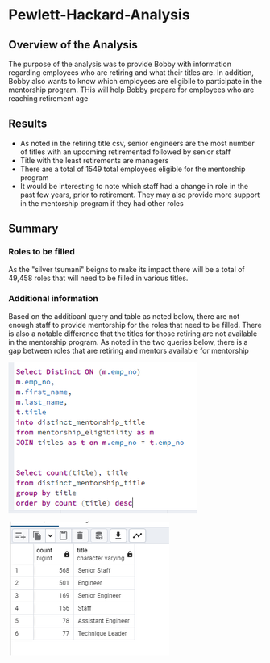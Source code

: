 # Pewlett-Hackard-Analysis

## Overview of the Analysis
The purpose of the analysis was to provide Bobby with information regarding employees who are retiring and what their titles are. In addition, Bobby also wants to know which employees are eligibile to participate in the mentorship program. THis will help Bobby prepare for employees who are reaching retirement age

## Results
 * As noted in the retiring title csv, senior engineers are the most number of titles with an upcoming retiremented followed by senior staff
 * Title with the least retirements are managers
 * There are a total of 1549 total employees eligible for the mentorship program
 * It would be interesting to note which staff had a change in role in the past few years, prior to retirement. They may also provide more support in the mentorship program if they had other roles

## Summary 
### Roles to be filled
As the "silver tsumani" beigns to make its impact there will be a total of 49,458 roles that will need to be filled in various titles.

### Additional information
Based on the additioanl query and table as noted below, there are not enough staff to provide mentorship for the roles that need to be filled. There is also a notable difference that the titles for those retiring are not available in the mentorship program. As noted in the two queries below, there is a gap between roles that are retiring and mentors available for mentorship

![Query of membership count by title](Mentorship_counts_query.PNG)

![Membership Count by title](Mentorship_count_title.PNG)
